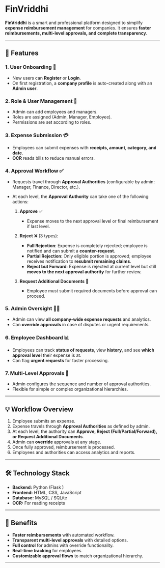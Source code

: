 # FinVriddhi 

**FinVriddhi** is a smart and professional platform designed to simplify **expense reimbursement management** for companies. It ensures **faster reimbursements, multi-level approvals, and complete transparency**.

---

## 🚀 Features

### 1. User Onboarding 👤
- New users can **Register** or **Login**.
- On first registration, a **company profile** is auto-created along with an **Admin user**.

### 2. Role & User Management 👥
- Admin can add employees and managers.
- Roles are assigned (Admin, Manager, Employee).
- Permissions are set according to roles.

### 3. Expense Submission 💳
- Employees can submit expenses with **receipts, amount, category, and date**.
- **OCR** reads bills to reduce manual errors.

### 4. Approval Workflow ✅
- Requests travel through **Approval Authorities** (configurable by admin: Manager, Finance, Director, etc.).
- At each level, the **Approval Authority** can take one of the following actions:

  1. **Approve** ✅  
     - Expense moves to the next approval level or final reimbursement if last level.

  2. **Reject** ❌ (3 types):
     - **Full Rejection**: Expense is completely rejected; employee is notified and can submit a **counter-request**.  
     - **Partial Rejection**: Only eligible portion is approved; employee receives notification to **resubmit remaining claims**.  
     - **Reject but Forward**: Expense is rejected at current level but still **moves to the next approval authority** for further review.

  3. **Request Additional Documents** 📄  
     - Employee must submit required documents before approval can proceed.

### 5. Admin Oversight 👨‍💼
- Admin can view **all company-wide expense requests** and analytics.
- Can **override approvals** in case of disputes or urgent requirements.

### 6. Employee Dashboard 📊
- Employees can track **status of requests**, view **history**, and see **which approval level** their expense is at.
- Can flag **urgent requests** for faster processing.

### 7. Multi-Level Approvals 🔄
- Admin configures the sequence and number of approval authorities.
- Flexible for simple or complex organizational hierarchies.

---

## 💡 Workflow Overview
1. Employee submits an expense.  
2. Expense travels through **Approval Authorities** as defined by admin.  
3. At each level, the authority can **Approve, Reject (Full/Partial/Forward), or Request Additional Documents**.  
4. Admin can **override** approvals at any stage.  
5. Once fully approved, reimbursement is processed.  
6. Employees and authorities can access analytics and reports.

---

## 🛠 Technology Stack
- **Backend:** Python (Flask )  
- **Frontend:** HTML, CSS, JavaScript  
- **Database:** MySQL / SQLite  
- **OCR:** For reading receipts   

---

## 🎯 Benefits
- **Faster reimbursements** with automated workflow.
- **Transparent multi-level approvals** with detailed options.
- **Full control** for admins with override functionality.
- **Real-time tracking** for employees.
- **Customizable approval flows** to match organizational hierarchy.

---

